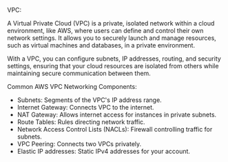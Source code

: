 VPC:

A Virtual Private Cloud (VPC) is a private, isolated network within a cloud environment, 
like AWS, where users can define and control their own network settings. 
It allows you to securely launch and manage resources, such as virtual machines and databases, 
in a private environment.

With a VPC, you can configure subnets, IP addresses, routing, and security settings, ensuring that your 
cloud resources are isolated from others while maintaining secure communication between them.

Common AWS VPC Networking Components:

- Subnets: Segments of the VPC's IP address range. 
- Internet Gateway: Connects VPC to the internet. 
- NAT Gateway: Allows internet access for instances in private subnets. 
- Route Tables: Rules directing network traffic. 
- Network Access Control Lists (NACLs): Firewall controlling traffic for subnets. 
- VPC Peering: Connects two VPCs privately. 
- Elastic IP addresses: Static IPv4 addresses for your account.

